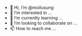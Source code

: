 - 👋 Hi, I’m @moilusung
- 👀 I’m interested in ...
- 🌱 I’m currently learning ...
- 💞️ I’m looking to collaborate on ...
- 📫 How to reach me ...

<!---
moilusung/moilusung is a ✨ special ✨ repository because its `README.md` (this file) appears on your GitHub profile.
You can click the Preview link to take a look at your changes.
--->
